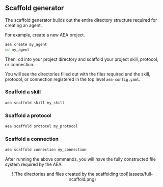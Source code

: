 ## Scaffold generator

The scaffold generator builds out the entire directory structure required for creating an agent.

For example, create a new AEA project.

``` bash
aea create my_agent
cd my_agent
```

Then, cd into your project directory and scaffold your project skill, protocol, or connection.

You will see the directories filled out with the files required and the skill, protocol, or connection registered in the top level `aea-config.yaml`.


### Scaffold a skill

``` bash
aea scaffold skill my_skill
```


### Scaffold a protocol

``` bash
aea scaffold protocol my_protocol
```


### Scaffold a connection

``` bash
aea scaffold connection my_connection
```

After running the above commands, you will have the fully constructed file system required by the AEA.

<center>![The directories and files created by the scaffolding tool](assets/full-scaffold.png)</center>


<br />